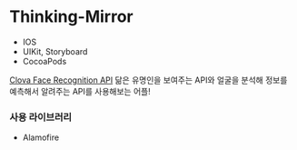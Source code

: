 # Thinking-Mirror

- IOS
- UIKit, Storyboard
- CocoaPods

[Clova Face Recognition API](https://developers.naver.com/docs/clova/api/CFR/API_Guide.md#Overview)
닮은 유명인을 보여주는 API와 얼굴을 분석해 정보를 예측해서 알려주는 API를 사용해보는 어플!

### 사용 라이브러리
- Alamofire
